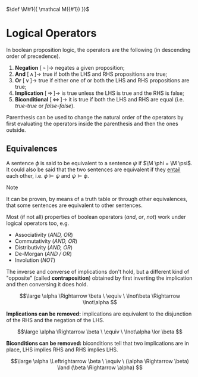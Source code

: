 $\def \M#1{{ \mathcal M({#1}) }}$

# Logical Operators

In boolean proposition logic, the operators are the following (in descending order of precedence).

1. **Negation** $[\,\lnot\,] \rightarrow$ negates a given proposition;
2. **And** $[\,\land\,] \rightarrow$ true if both the LHS and RHS propositions are true;
3. **Or** $[\,\lor\,] \rightarrow$ true if either one of or both the LHS and RHS propositions are true;
4. **Implication** $[\,\Rightarrow\,] \rightarrow$ is true unless the LHS is true and the RHS is false;
5. **Biconditional** $[\,\Leftrightarrow\,] \rightarrow$ it is true if both the LHS and RHS are equal (i.e. *true-true* or *false-false*).

Parenthesis can be used to change the natural order of the operators by first evaluating the operators inside the parenthesis and then the ones outside.

## Equivalences

A sentence $\phi$ is said to be equivalent to a sentence $\psi$ if $\M \phi = \M \psi$. It could also be said that the two sentences are equivalent if they [entail](/AI%20and%20ML/Unit%201/Propositional%20Logic/Entailment.md) each other, i.e. $\phi \vDash \psi$ and $\psi \vDash \phi$.

> [!note]
> 
> It can be proven, by means of a truth table or through other equivalences, that some sentences are equivalent to other sentences.

Most (if not all) properties of boolean operators (*and*, *or*, *not*) work under logical operators too, e.g.

- Associativity (*AND, OR*)
- Commutativity (*AND, OR*)
- Distributivity (*AND, OR*)
- De-Morgan (*AND / OR*)
- Involution (*NOT*)

The inverse and converse of implications don't hold, but a different kind of "opposite" (called **contraposition**) obtained by first inverting the implication and then conversing it does hold.

$$\large
	\alpha \Rightarrow \beta
	\ \equiv \ 
	\lnot\beta \Rightarrow \lnot\alpha
$$

**Implications can be removed:** implications are equivalent to the disjunction of the RHS and the negation of the LHS.

$$\large
	\alpha \Rightarrow \beta
	\ \equiv \ 
	\lnot\alpha \lor \beta
$$

**Biconditions can be removed:** biconditions tell that two implications are in place, LHS implies RHS and RHS implies LHS.

$$\large
	\alpha \Leftrightarrow \beta
	\ \equiv \ 
	(\alpha \Rightarrow \beta) \land (\beta \Rightarrow \alpha)
$$

